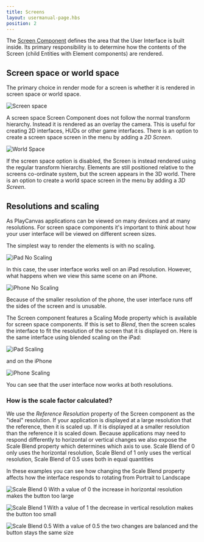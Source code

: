 ```yaml
---
title: Screens
layout: usermanual-page.hbs
position: 2
---
```


The [Screen Component][1] defines the area that the User Interface is built inside. Its primary responsibility is to determine how the contents of the Screen (child Entities with Element components) are rendered.

## Screen space or world space

The primary choice in render mode for a screen is whether it is rendered in screen space or world space.

![Screen space][2]

A screen space Screen Component does not follow the normal transform hierarchy. Instead it is rendered as an overlay the camera. This is useful for creating 2D interfaces, HUDs or other game interfaces. There is an option to create a screen space screen in the menu by adding a *2D Screen*.

![World Space][3]

If the screen space option is disabled, the Screen is instead rendered using the regular transform hierarchy. Elements are still positioned relative to the screens co-ordinate system, but the screen appears in the 3D world. There is an option to create a world space screen in the menu by adding a *3D Screen*.

## Resolutions and scaling

As PlayCanvas applications can be viewed on many devices and at many resolutions. For screen space components it's important to think about how your user interface will be viewed on different screen sizes.

The simplest way to render the elements is with no scaling.

![iPad No Scaling][4]

In this case, the user interface works well on an iPad resolution. However, what happens when we view this same scene on an iPhone.

![iPhone No Scaling][6]

Because of the smaller resolution of the phone, the user interface runs off the sides of the screen and is unusable.

The Screen component features a Scaling Mode property which is available for screen space components. If this is set to *Blend*, then the screen scales the interface to fit the resolution of the screen that it is displayed on. Here is the same interface using blended scaling on the iPad:

![iPad Scaling][5]

and on the iPhone

![iPhone Scaling][7]

You can see that the user interface now works at both resolutions.

### How is the scale factor calculated?

We use the *Reference Resolution* property of the Screen component as the "ideal" resolution. If your application is displayed at a large resolution that the reference, then it is scaled up. If it is displayed at a smaller resolution than the reference it is scaled down. Because applications may need to respond differently to horizontal or vertical changes we also expose the Scale Blend property which determines which axis to use. Scale Blend of 0 only uses the horizontal resolution, Scale Blend of 1 only uses the vertical resolution, Scale Blend of 0.5 uses both in equal quantities

In these examples you can see how changing the Scale Blend property affects how the interface responds to rotating from Portrait to Landscape

![Scale Blend 0][8]
With a value of 0 the increase in horizontal resolution makes the button too large

![Scale Blend 1][10]
With a value of 1 the decrease in vertical resolution makes the button too small

![Scale Blend 0.5][9]
With a value of 0.5 the two changes are balanced and the button stays the same size

[1]: /user-manual/packs/components/screen
[2]: /images/user-manual/user-interface/screens/screen-space-viewport.png
[3]: /images/user-manual/user-interface/screens/world-space-viewport.png
[4]: /images/user-manual/user-interface/screens/ipad-no-scaling.png
[5]: /images/user-manual/user-interface/screens/ipad-scaling.png
[6]: /images/user-manual/user-interface/screens/iphone-no-scaling.png
[7]: /images/user-manual/user-interface/screens/iphone-scaling.png
[8]: /images/user-manual/user-interface/screens/scale-blend-0.png
[9]: /images/user-manual/user-interface/screens/scale-blend-0.5.png
[10]: /images/user-manual/user-interface/screens/scale-blend-1.png
